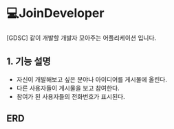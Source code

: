 #  💻JoinDeveloper
[GDSC] 같이 개발할 개발자 모아주는 어플리케이션 입니다.

## 1. 기능 설명
- 자신이 개발해보고 싶은 분야나 아이디어를 게시물에 올린다.
- 다른 사용자들이 게시물을 보고 참여한다.
- 참여가 된 사용자들의 전화번호가 표시된다.

## ERD


